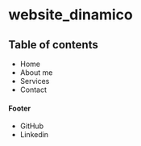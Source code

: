 # website_dinamico

<h2>Table of contents</h2>

<ul>
  <li>Home</li>
  <li>About me</li>
  <li>Services</li>
  <li>Contact</li>
</ul>

<h4>Footer</h4>

<ul>
  <li>GitHub</li>
  <li>Linkedin</li>
</ul>
   
   

